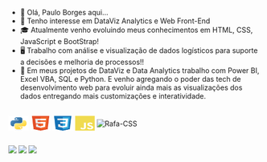 - 👋 Olá, Paulo Borges aqui...
- 👀 Tenho interesse em DataViz Analytics e Web Front-End
- 🎓 Atualmente venho evoluindo meus conhecimentos em HTML, CSS, JavaScript e BootStrap!
- 🖥️ Trabalho com análise e visualização de dados logísticos para suporte a decisões e melhoria de processos!!
- 🎲 Em meus projetos de DataViz e Data Analytics trabalho com Power BI, Excel VBA, SQL e Python. E venho agregando o poder das tech de desenvolvimento web para evoluir ainda mais as visualizações dos dados entregando mais customizações e interatividade.

<div style="display: inline_block"><br>
  <img align="center" alt="Rafa-Python" height="30" width="40" src="https://raw.githubusercontent.com/devicons/devicon/master/icons/python/python-original.svg">
  <img align="center" alt="Rafa-HTML" height="30" width="40" src="https://raw.githubusercontent.com/devicons/devicon/master/icons/html5/html5-original.svg">
  <img align="center" alt="Rafa-CSS" height="30" width="40" src="https://raw.githubusercontent.com/devicons/devicon/master/icons/css3/css3-original.svg">
  <img align="center" alt="Rafa-Js" height="30" width="40" src="https://raw.githubusercontent.com/devicons/devicon/master/icons/javascript/javascript-plain.svg">
  <img align="center" alt="Rafa-CSS" height="30" width="40" src="https://cdn.jsdelivr.net/gh/devicons/devicon/icons/bootstrap/bootstrap-original.svg" />
 </div>

 ##

<div>
  <a href="https://www.linkedin.com/in/pabo07" target="_blank"><img src="https://img.shields.io/badge/-LinkedIn-%230077B5?style=for-the-badge&logo=linkedin&logoColor=white" target="_blank"></a>
  <a href = "mailto:pabo07.tech@gmail.com"><img src="https://img.shields.io/badge/Gmail-D14836?style=for-the-badge&logo=gmail&logoColor=white" target="_blank"></a>
  <a href="https://pabo-07.vercel.app" target="_blank"><img src="https://img.shields.io/badge/Vercel-000000?style=for-the-badge&logo=vercel&logoColor=white" target="_blank"></a>
</div>
